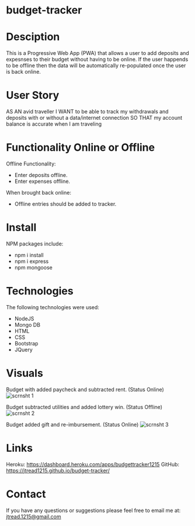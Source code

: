 # budget-tracker

# Desciption
This is a Progressive Web App (PWA) that allows a user to add deposits and expesnses to their budget without having to be online. 
If the user happends to be offline then the data will be automatically re-populated once the user is back online.

# User Story
AS AN avid traveller
I WANT to be able to track my withdrawals and deposits with or without a data/internet connection
SO THAT my account balance is accurate when I am traveling

# Functionality Online or Offline
Offline Functionality:
  * Enter deposits offline.
  * Enter expenses offline.
  
When brought back online:
  * Offline entries should be added to tracker.

# Install
NPM packages include:
  * npm i install
  * npm i express
  * npm mongoose

# Technologies
The following technologies were used:
  * NodeJS
  * Mongo DB
  * HTML
  * CSS
  * Bootstrap
  * JQuery

# Visuals
Budget with added paycheck and subtracted rent. (Status Online)
![scrnsht 1](https://user-images.githubusercontent.com/77247419/122623071-c5e18700-d068-11eb-86cd-d3e550d955fc.JPG)

Budget subtracted utilities and added lottery win. (Status Offline)
![scrnsht 2](https://user-images.githubusercontent.com/77247419/122623084-cf6aef00-d068-11eb-9317-6dda52d6fe9f.JPG)

Budget added gift and re-imbursement. (Status Online)
![scrnsht 3](https://user-images.githubusercontent.com/77247419/122623088-d42fa300-d068-11eb-83bb-9430b421f1b6.JPG)

# Links
Heroku: https://dashboard.heroku.com/apps/budgettracker1215
GitHub: https://jtread1215.github.io/budget-tracker/

# Contact
If you have any questions or suggestions please feel free to email me at: jtread.1215@gmail.com
